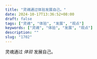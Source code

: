 ```yaml
---
title: "灵魂通过体验发展自己。"
date: 2024-10-17T13:36:52+08:00
draft: false
tags: ["灵魂", "体验", "发展", "观点"]
keywords: ["灵魂", "体验", "发展", "观点"]
description: ""
slug: "1702"
---
```


灵魂通过 *体验* 发展自己。